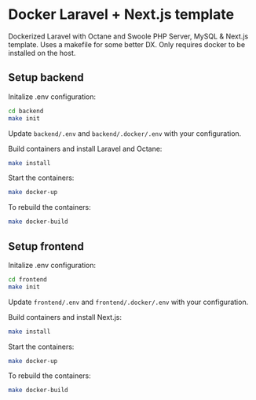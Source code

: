# Docker Laravel + Next.js template
Dockerized Laravel with Octane and Swoole PHP Server, MySQL & Next.js template. Uses a makefile for some better DX. Only requires docker to be installed on the host.

## Setup backend

Initalize .env configuration:
```bash
cd backend
make init
```

Update `backend/.env` and `backend/.docker/.env` with your configuration.

Build containers and install Laravel and Octane:

```bash
make install
```

Start the containers:

```bash
make docker-up
```

To rebuild the containers:

```bash
make docker-build
```

## Setup frontend

Initalize .env configuration:
```bash
cd frontend
make init
```

Update `frontend/.env` and `frontend/.docker/.env` with your configuration.

Build containers and install Next.js:

```bash
make install
```

Start the containers:

```bash
make docker-up
```

To rebuild the containers:

```bash
make docker-build
```
